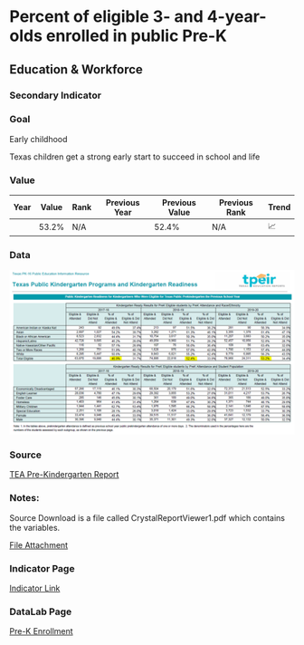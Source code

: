 # Percent of eligible 3- and 4-year-olds enrolled in public Pre-K

## Education & Workforce

### Secondary Indicator

### **Goal**

Early childhood

Texas children get a strong early start to succeed in school and life

### Value

| Year |  Value      | Rank     | Previous Year   | Previous Value | Previous Rank | Trend | 
| ----------- | ----------- | ----------- | ----------- | ----------- | ----------- | -----------|
|             | 53.2%      | N/A         |             |    52.4%  | N/A         | 📈       | 

### Data
![Pre-K Eligible Enrolled](./prek.PNG)

### Source
[TEA Pre-Kindergarten Report](https://www.texaseducationinfo.org/PickList.aspx?Page=Prekindergarten+Programs&ReportName=tpeir_pk_enroll_funds_state&PickList=School+Year&SubList=No&Title=Texas+Public+Prekindergarten+Programs+and+Enrollment+Ages+3+and+4+-+Statewide&Graph=N&from=Home%2fTopic%2fPrekindergarten+Programs)

### Notes:
Source Download is a file called CrystalReportViewer1.pdf which contains the variables.

[File Attachment](./CrystalReportViewer1.pdf)

### Indicator Page

[Indicator Link](https://indicators.texas2036.org/indicator/38)

### DataLab Page

[Pre-K Enrollment](https://datalab.texas2036.org/USECVITN2017R/texas-2036?accesskey=uxfcvbg)
